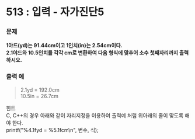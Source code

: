 # 513 : 입력 - 자가진단5

### 문제
**1야드(yd)는 91.44cm이고 1인치(in)는 2.54cm이다.  
2.1야드와 10.5인치를 각각 cm로 변환하여 다음 형식에 맞추어 소수 첫째자리까지 출력하시오.**

### 출력 예
>  2.1yd = 192.0cm  
> 10.5in = 26.7cm

힌트  
C, C++의 경우 아래와 같이 자리지정을 이용하여 출력예 처럼 위아래의 줄이 맞도록 해야 한다.  
printf("%4.1fyd = %5.1fcm\n", 변수, 식);
